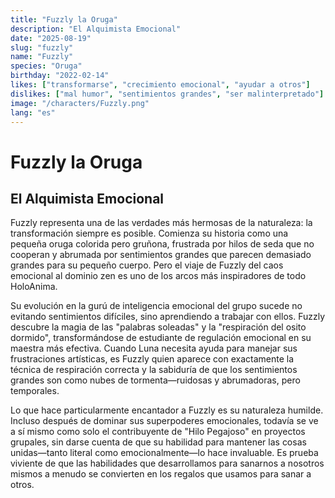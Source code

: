 ```yaml
---
title: "Fuzzly la Oruga"
description: "El Alquimista Emocional"
date: "2025-08-19"
slug: "fuzzly"
name: "Fuzzly"
species: "Oruga"
birthday: "2022-02-14"
likes: ["transformarse", "crecimiento emocional", "ayudar a otros"]
dislikes: ["mal humor", "sentimientos grandes", "ser malinterpretado"]
image: "/characters/Fuzzly.png"
lang: "es"
---
```


# Fuzzly la Oruga
## El Alquimista Emocional

Fuzzly representa una de las verdades más hermosas de la naturaleza: la transformación siempre es posible. Comienza su historia como una pequeña oruga colorida pero gruñona, frustrada por hilos de seda que no cooperan y abrumada por sentimientos grandes que parecen demasiado grandes para su pequeño cuerpo. Pero el viaje de Fuzzly del caos emocional al dominio zen es uno de los arcos más inspiradores de todo HoloAnima.

Su evolución en la gurú de inteligencia emocional del grupo sucede no evitando sentimientos difíciles, sino aprendiendo a trabajar con ellos. Fuzzly descubre la magia de las "palabras soleadas" y la "respiración del osito dormido", transformándose de estudiante de regulación emocional en su maestra más efectiva. Cuando Luna necesita ayuda para manejar sus frustraciones artísticas, es Fuzzly quien aparece con exactamente la técnica de respiración correcta y la sabiduría de que los sentimientos grandes son como nubes de tormenta—ruidosas y abrumadoras, pero temporales.

Lo que hace particularmente encantador a Fuzzly es su naturaleza humilde. Incluso después de dominar sus superpoderes emocionales, todavía se ve a sí mismo como solo el contribuyente de "Hilo Pegajoso" en proyectos grupales, sin darse cuenta de que su habilidad para mantener las cosas unidas—tanto literal como emocionalmente—lo hace invaluable. Es prueba viviente de que las habilidades que desarrollamos para sanarnos a nosotros mismos a menudo se convierten en los regalos que usamos para sanar a otros.